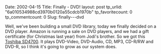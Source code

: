 Date: 2002-04-15
Title: Finally - DVD!
layout: post
tp_urlid: "6a010534988cd3970b0120a55cdcb1970b"
tp_favoritecount: 0
tp_commentcount: 0
Slug: finally---dvd

Well, we&#39;ve been building a small DVD library, today we finally decided on a DVD player. Amazon is running a sale on DVD players, and we had a gift certificate (for Christmas last year) from Jodi&#39;s brother. So we got this <a href="http://www.amazon.com/exec/obidos/ASIN/B00005AY8R/qid=1018847956/br=1-2/ref=br_lf_e_2/104-6988275-2499954">Toshiba SD4700</a>. It plays DVD-Video, DVD-Audio, CD, MP3, CD-R/RW and DVD-R, so I think it&#39;s going to grow as our system does.
